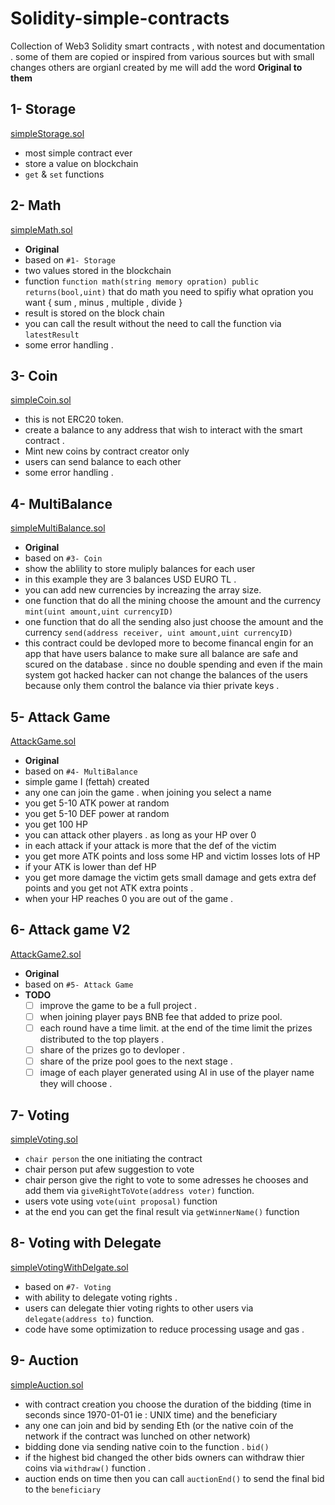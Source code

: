 # Solidity-simple-contracts
Collection of Web3 Solidity smart contracts , with notest and documentation .
some of them are copied or inspired from various sources but with small changes 
others are orgianl created by me will add the word **Original to them**

## 1- Storage 
[simpleStorage.sol](https://github.com/mhd-fettah/Solidity-simple-contracts/blob/main/simpleStorage.sol)
- most simple contract ever 
- store a value on blockchain 
- `get` & `set` functions 

## 2- Math
[simpleMath.sol](https://github.com/mhd-fettah/Solidity-simple-contracts/blob/main/simpleMath.sol)
- **Original**  
- based on `#1- Storage` 
- two values stored in the blockchain 
- function `function math(string memory opration) public returns(bool,uint)`
that do math you need to spifiy what opration you want { sum , minus , multiple , divide }
- result is stored on the block chain 
- you can call the result without the need to call the function via `latestResult`
- some error handling . 

## 3- Coin 
[simpleCoin.sol](https://github.com/mhd-fettah/Solidity-simple-contracts/blob/main/simpleCoin.sol)
- this is not ERC20 token.
- create a balance to any address that wish to interact with the smart contract . 
- Mint new coins by contract creator only 
- users can send balance to each other 
- some error handling .


## 4- MultiBalance
[simpleMultiBalance.sol](https://github.com/mhd-fettah/Solidity-simple-contracts/blob/main/simpleMultiBalance.sol)
- **Original** 
- based on `#3- Coin` 
- show the ablility to store muliply balances for each user 
- in this example they are 3 balances USD EURO TL .
- you can add new currencies by increazing the array size.
- one function that do all the mining choose the amount and the currency 
`mint(uint amount,uint currencyID)`
- one function that do all the sending also just choose the amount and the currency 
`send(address receiver, uint amount,uint currencyID)`
- this contract could be devloped more to become financal engin for an app that have users balance 
to make sure all balance are safe and scured on the database . since no double spending and even if the main system got hacked hacker can not change the balances of the users because only them control the balance via thier private keys . 

## 5- Attack Game
[AttackGame.sol](https://github.com/mhd-fettah/Solidity-simple-contracts/blob/main/AttackGame.sol)
- **Original** 
- based on `#4- MultiBalance ` 
- simple game I (fettah) created 
- any one can join the game . when joining you select a name 
- you get 5-10 ATK power at random 
- you get 5-10 DEF power at random
- you get 100 HP 
- you can attack other players . as long as your HP over 0
- in each attack if your attack is more that the def of the victim 
- you get more ATK points and loss some HP and victim losses lots of HP
- if your ATK is lower than def HP 
- you get more damage the victim gets small damage and gets extra def points and you get not ATK extra points . 
- when your HP reaches 0 you are out of the game .

## 6- Attack game V2
[AttackGame2.sol](https://github.com/mhd-fettah/Solidity-simple-contracts/blob/main/AttackGame2.sol)
- **Original**  
- based on `#5- Attack Game` 
- **TODO**
	- [ ] improve the game to be a full project .
	- [ ] when joining player pays BNB fee that added to prize pool.
	- [ ] each round have a time limit. at the end of the time limit the prizes distributed to the top players . 
	- [ ] share of the prizes go to devloper . 
	- [ ] share of the prize pool goes to the next stage . 
	- [ ] image of each player generated using AI in use of the player name they will choose . 

## 7- Voting 
[simpleVoting.sol](https://github.com/mhd-fettah/Solidity-simple-contracts/blob/main/simpleVoting.sol)
- `chair person` the one initiating the contract 
- chair person put afew suggestion to vote 
- chair person give the right to vote to some adresses he chooses and add them via `giveRightToVote(address voter)` function.
- users vote using `vote(uint proposal)` function
- at the end you can get the final result via `getWinnerName()` function 

## 8- Voting with Delegate 
[simpleVotingWithDelgate.sol](https://github.com/mhd-fettah/Solidity-simple-contracts/blob/main/simpleVotingWithDelgate.sol)
- based on `#7- Voting` 
- with ability to delegate voting rights .
- users can delegate thier voting rights to other users via `delegate(address to)` function.
- code have some optimization to reduce processing usage and gas .

## 9- Auction
[simpleAuction.sol](https://github.com/mhd-fettah/Solidity-simple-contracts/blob/main/simpleAuction.sol)
- with contract creation you choose the duration of the bidding (time in seconds since 1970-01-01 ie : UNIX time) and the beneficiary
- any one can join and bid by sending Eth (or the native coin of the network if the contract was lunched on other network)
- bidding done via sending native coin to the function . `bid()`
- if the highest bid changed the other bids owners can withdraw thier coins via `withdraw()` function .
- auction ends on time then you can call `auctionEnd()` to send the final bid to the `beneficiary`
